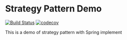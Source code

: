 # Strategy Pattern Demo

[![Build Status](https://travis-ci.com/liuyunzhi/strategy-pattern-demo.svg?branch=master)](https://travis-ci.com/liuyunzhi/strategy-pattern-demo)
[![codecov](https://codecov.io/gh/liuyunzhi/strategy-pattern-demo/branch/master/graph/badge.svg)](https://codecov.io/gh/liuyunzhi/strategy-pattern-demo)

This is a demo of strategy pattern with Spring implement 
